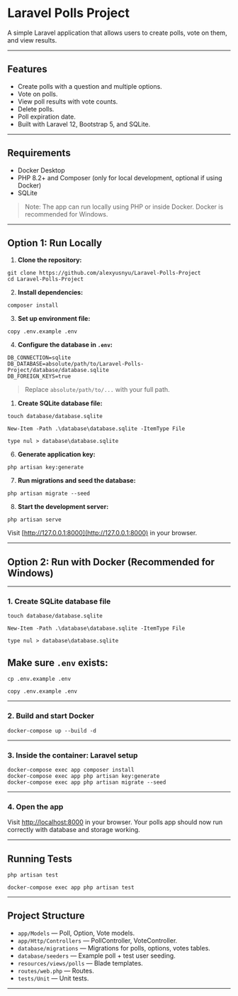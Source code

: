 # Laravel Polls Project

A simple Laravel application that allows users to create polls, vote on them, and view results.

---

## Features

* Create polls with a question and multiple options.
* Vote on polls.
* View poll results with vote counts.
* Delete polls.
* Poll expiration date.
* Built with Laravel 12, Bootstrap 5, and SQLite.

---

## Requirements

* Docker Desktop 
* PHP 8.2+ and Composer (only for local development, optional if using Docker)
* SQLite

> Note: The app can run locally using PHP or inside Docker. Docker is recommended for Windows.

---

## Option 1: Run Locally 

1. **Clone the repository:**

```
git clone https://github.com/alexyusnyu/Laravel-Polls-Project
cd Laravel-Polls-Project
```

2. **Install dependencies:**

```
composer install
```

3. **Set up environment file:**

```
copy .env.example .env
```

4. **Configure the database in `.env`:**

```env
DB_CONNECTION=sqlite
DB_DATABASE=absolute/path/to/Laravel-Polls-Project/database/database.sqlite
DB_FOREIGN_KEYS=true
```

> Replace `absolute/path/to/...` with your full path.

1. **Create SQLite database file:**

```Linux/macOS
touch database/database.sqlite
```

```Windows (PowerShell)
New-Item -Path .\database\database.sqlite -ItemType File
```

```Windows (cmd.exe)
type nul > database\database.sqlite
```

6. **Generate application key:**

```
php artisan key:generate
```

7. **Run migrations and seed the database:**

```
php artisan migrate --seed
```

8. **Start the development server:**

```
php artisan serve
```

Visit [http://127.0.0.1:8000](http://127.0.0.1:8000) in your browser.

---

## Option 2: Run with Docker (Recommended for Windows)


---

### 1. Create SQLite database file

```Linux/macOS
touch database/database.sqlite
```

```Windows (PowerShell)
New-Item -Path .\database\database.sqlite -ItemType File
```

```Windows (cmd.exe)
type nul > database\database.sqlite
```

## Make sure `.env` exists:

```Linux/macOS
cp .env.example .env
```

```Windows (PowerShell)
copy .env.example .env
```

---

### 2. Build and start Docker

```
docker-compose up --build -d
```

---

### 3. Inside the container: Laravel setup

```
docker-compose exec app composer install
docker-compose exec app php artisan key:generate
docker-compose exec app php artisan migrate --seed
```

---

### 4. Open the app

Visit [http://localhost:8000](http://localhost:8000) in your browser. Your polls app should now run correctly with database and storage working.

---

## Running Tests

```Local
php artisan test
```

```Docker
docker-compose exec app php artisan test
```

---

## Project Structure

* `app/Models` — Poll, Option, Vote models.
* `app/Http/Controllers` — PollController, VoteController.
* `database/migrations` — Migrations for polls, options, votes tables.
* `database/seeders` — Example poll + test user seeding.
* `resources/views/polls` — Blade templates.
* `routes/web.php` — Routes.
* `tests/Unit` — Unit tests.

---

